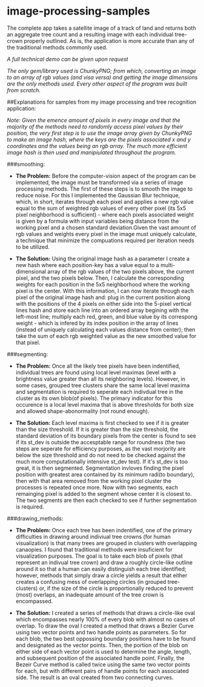 # image-processing-samples

The complete app takes a satellite image of a track of land and returns both an aggregate tree count
and a resulting image with each individual tree-crown properly outlined. 
As is, the application is more accurate than any of the traditional methods commonly used.

*A full technical demo can be given upon request*

*The only gem/library used is ChunkyPNG; from which, converting an image to an array of rgb values (and visa versa) and getting the image dimensions are the only methods used. Every other aspect of the program was built from scratch.*

##Explanations for samples from my image processing and tree recognition application:

 *Note: Given the emence amount of pixels in every image and that the majority of the methods need to randomly access pixel values by their position, the very first step is to use the image array given by ChunkyPNG to make an image hash, where the keys are the pixels associated x and y coordinates and the values being an rgb array. The much more    efficient image hash is then used and manipiulated throughout the program.*

###smoothing:

- **The Problem:**
Before the computer-vision aspect of the program can be implemented, the image must be transformed via a series of image processing methods. The first of these steps is to smooth the image to reduce noise. For this I implemented the Gaussian Blur technique, which, in short, iterates through each pixel and applies a new rgb value equal to the sum of weighted rgb values of every other pixel (its 5x5 pixel neighborhood is sufficient) - where each pixels associated weight is given by a formula with input variables being distance from the working pixel and a chosen standard deviation.Given the vast amount of rgb values and weights every pixel in the image must uniquely calculate, a technique that minimize the compuations required per iteration needs to be utilized.

- **The Solution:**
Using the original image hash as a parameter I create a new hash where each position-key has a value equal to a multi-dimensional array of the rgb values of the two pixels above, the current pixel, and the two pixels below. Then, I calculate the corresponding weights for each position in the 5x5 neighborhood where the working pixel is the center. With this information, I can now iterate through each pixel of the original image hash and: plug in the current position along with the positions of the 4 pixels on either side into the 5-pixel vertical lines hash and store each line into an ordered array begining with the left-most line; multiply each red, green, and blue value by its correspong weight - which is infered by its index position in the array of lines (instead of uniquely calculating each values distance from center); then take the sum of each rgb weighted value as the new smoothed value for that pixel.   

###segmenting:

- **The Problem:**
Once all the likely tree pixels have been indentified, individual trees are found using local level maximas (level with a brightness value greater than all its neighboring levels). However, in some cases, grouped tree clusters share the same local level maxima and segmentation is required to seperate each indivdual tree in the cluster as its own blob(of pixels). The primary indicator for this occurence is a local level maxima that is above thresholds for both size and allowed shape-abonormality (not round enough). 

- **The Solution:**
Each level maxima is first checked to see if it is greater than the size threshold. If it is greater than the size threshold, the standard deviation of its boundary pixels from the center is found to see if its st_dev is outside the accesptable range for roundness (the two steps are seperate for efficiency purposes, as the vast morjority are below the size threshold and do not need to be checked against the much more computationally intensive st_dev test). If it's st_dev is too great, it is then segmented. Segmentation invloves finding the pixel position with greatest area contained by its minimum radi(to boundary), then with that area removed from the working pixel cluster the processes is repeated once more. Now with two segments, each remainging pixel is added to the segment whose center it is closest to. The two segments are then each checked to see if further segmentation is required.    

###drawing_methods:

- **The Problem:**
Once each tree has been indentified, one of the primary difficulties in drawing around indiviual tree crowns (for human visualization) is that many trees are grouped in clusters with overlapping canaopies. I found that traditional methods were insuficient for visualization purposes. The goal is to take each blob of pixels (that represent an indivual tree crown) and draw a roughly circle-like outline around it so that a human can easily distinguish each tree identified; however, methods that simply draw a circle yields a result that either creates a confusing mess of overlapping circles (in grouped tree-clusters) or, if the size of the circle is proportionally reduced to prevent (most) overlaps, an inadequate amount of the tree crown is encompassed.

- **The Solution:**
I created a series of methods that draws a circle-like oval which encompasses nearly 100% of every blob with almost no cases of overlap. To draw the oval I created a method that draws a Bezier Curve using two vector points and two handle points as parameters. So for each blob, the two best oppossing boundary positions have to be found and designated as the vector points. Then, the portion of the blob on either side of each vector point is used to determine the angle, length, and subsequent position of the associated handle point.  Finally, the Bezeir Curve method is called twice using the same two vector points for each, but with different pairs of handle points for each associated side. The result is an oval created from two connecting curves. 

